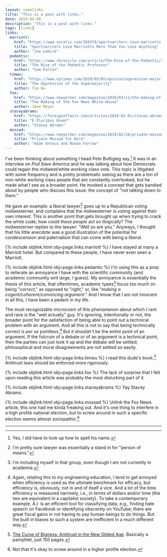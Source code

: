 ```yaml
---
layout: somelinks
title: "This is a post with links."
date: 2019-04-08
description: "This is a post with links."
tags: [links]
links:
  marriott:
    href: "https://www.vocativ.com/356376/sportswriters-love-marriotts-more-than-you-love-anything/index.html"
    title: "Sportswriters Love Marriotts More Than You Love Anything"
    author: "Joe Lemire"
  pedantic:
    href: "https://www.chronicle.com/article/The-Rise-of-the-Pedantic/245808/"
    title: "The Rise of the Pedantic Professor"
    author: "Sam Fallon"
  timwu:
    href: "https://www.nytimes.com/2019/03/05/opinion/oppression-majority.html"
    title: "The Oppression of the Supermajority"
    author: Tim Wu
  fox:
    href: "https://www.newyorker.com/magazine/2019/03/11/the-making-of-the-fox-news-white-house"
    title: "The Making of the Fox News White House"
    author: Jane Meyer
  staceyabrams:
    href: "https://foreignaffairs.com/articles/2019-02-01/stacey-abrams-response-to-francis-fukuyama-identity-politics-article"
    title: "E Pluribus Unum?"
    author: "Stacey Abrams"
  mossad:
    href: "https://www.newyorker.com/magazine/2019/02/18/private-mossad-for-hire"
    title: "Private Mossad for Hire"
    author: "Adam Entous and Ronan Farrow"
---
```



I've been thinking about something I head Pete Buttigieg say.[^6]
It was in an interview on _Pod Save America_ and he was talking about how Democrats could regain the midwest/white working class vote.
This topic is litigated with some frequency and is pretty problematic seeing as there are a ton of non-white working class people that are constantly overlooked, but he made what I see as a broader point.
He invoked a concept that gets bandied about by people who discuss this issue: the concept of "not talking down to them."

He gave an example: a liberal lawyer[^4] goes up to a Republican voting midwesterner, and complains that the midwesterner is voting against their own interest.
This is another point that gets brought up when trying to crack the white code; how could _these people_ act so illogically?
The midwesterner replies to the lawyer: "Well so are you."
Anyways, I thought that his little anecdote was a good illustration of the potential for condescension and paternalism that can come with being a liberal.

{% include objlink.html obj=page.links.marriott %}
I have stayed at many a Marriott hotel.
But compared to these people, I have never even seen a Marriott.

{% include objlink.html obj=page.links.pedantic %}
I'm using this as a prop to reiterate an annoyance I have with the scientific community (and academic community writ large, I guess).
My annoyance is essentially the thesis of this article, that oftentimes, academic types[^1] focus too much on being "_correct_," as opposed to "_right_," or, like "_making a cogent/coherent/convincing argument_."
And I know that I am not innocent in all this, I have been a pedant in my life.

The most recognizable microcosm of this phenomenon about which I rant and rave is the "well actually" guy.
It's ignoring, intentionally or not, the broader point for the satisfaction of being able to point out a technical problem with an argument.
And all this is not to say that being technically correct is _per se_ pointless.[^2]
But it shouldn't be the entire point of an argument.
If the fulcrum of a debate or of an argument is a technical point, then the parties can just look it up and the debate will be settled; philosophical and moral disagreements are not settled so easily.

{% include objlink.html obj=page.links.timwu %}
I read this dude's book.[^3]
Antitrust laws should be enforced more rigorously.

{% include objlink.html obj=page.links.fox %}
The lack of surprise that I felt upon reading this article was probably the most disturbing part of it.

{% include objlink.html obj=page.links.staceyabrams %}
Yay Stacey Abrams.

{% include objlink.html obj=page.links.mossad %}
Unlink the Fox News article, this one had me kinda freaking out.
And it's one thing to interfere in a high profile national election, but to screw around in such a specific election seems almost sociopathic.[^5]

<hr class="footsep" />

[^1]: I'm including myself in that group, even though I am not currently in academia.
[^2]: Again, relating this to my engineering education, I tend to get annoyed when efficiency is used as the ultimate benchmark for efficacy, but efficiency is, obviously, not in and of itself a vice. And a lot of the time efficiency is measured narrowly, i.e., in terms of dollars and/or time (the two are equivalent in a capitalist society). To take a contemporary example, A.I. is an efficient tool for classifying data, e.g., finding hate speech on Facebook or identifying obscenity on YouTube; there are great fiscal gains in not having to pay human beings to do things. But the built in biases to such a system are inefficient in a much different way.
[^3]: [The Curse of Bigness: Antitrust in the New Gilded Age](https://www.amazon.com/dp/B07HRLQSLG/). Basically a pamphlet, just 150 pages.
[^4]: I'm pretty sure lawyer was essentially a stand in for "person of means."
[^5]: Not that it's okay to screw around in a higher profile election.
[^6]: Yes, I did have to look up how to spell his name.